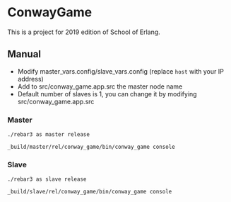 # ConwayGame
This is a project for 2019 edition of School of Erlang.

## Manual

- Modify master_vars.config/slave_vars.config (replace `host` with your IP address)
- Add to src/conway_game.app.src the master node name
- Default number of slaves is 1, you can change it by modifying src/conway_game.app.src 

### Master
```
./rebar3 as master release

_build/master/rel/conway_game/bin/conway_game console
```

### Slave
```
./rebar3 as slave release

_build/slave/rel/conway_game/bin/conway_game console
```
